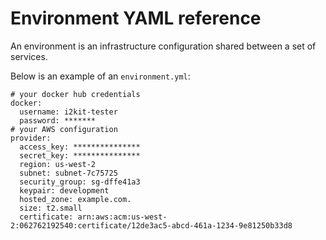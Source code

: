 # Environment YAML reference
An environment is an infrastructure configuration shared between a set of services.

Below is an example of an `environment.yml`:

```
# your docker hub credentials
docker:
  username: i2kit-tester
  password: *******
# your AWS configuration
provider:
  access_key: ***************
  secret_key: ***************
  region: us-west-2
  subnet: subnet-7c75725
  security_group: sg-dffe41a3
  keypair: development
  hosted_zone: example.com.
  size: t2.small
  certificate: arn:aws:acm:us-west-2:062762192540:certificate/12de3ac5-abcd-461a-1234-9e81250b33d8
```
